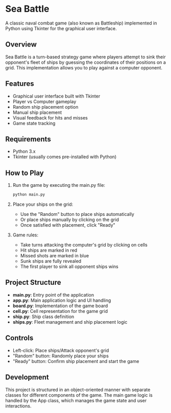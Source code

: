 # Sea Battle

A classic naval combat game (also known as Battleship) implemented in Python using Tkinter for the graphical user interface.

## Overview

Sea Battle is a turn-based strategy game where players attempt to sink their opponent's fleet of ships by guessing the coordinates of their positions on a grid. This implementation allows you to play against a computer opponent.

## Features

- Graphical user interface built with Tkinter
- Player vs Computer gameplay
- Random ship placement option
- Manual ship placement
- Visual feedback for hits and misses
- Game state tracking

## Requirements

- Python 3.x
- Tkinter (usually comes pre-installed with Python)

## How to Play

1. Run the game by executing the main.py file:
   ```bash
   python main.py
   ```

2. Place your ships on the grid:
   - Use the "Random" button to place ships automatically
   - Or place ships manually by clicking on the grid
   - Once satisfied with placement, click "Ready"

3. Game rules:
   - Take turns attacking the computer's grid by clicking on cells
   - Hit ships are marked in red
   - Missed shots are marked in blue
   - Sunk ships are fully revealed
   - The first player to sink all opponent ships wins

## Project Structure

- **main.py**: Entry point of the application
- **app.py**: Main application logic and UI handling
- **board.py**: Implementation of the game board
- **cell.py**: Cell representation for the game grid
- **ship.py**: Ship class definition
- **ships.py**: Fleet management and ship placement logic

## Controls

- Left-click: Place ships/Attack opponent's grid
- "Random" button: Randomly place your ships
- "Ready" button: Confirm ship placement and start the game

## Development

This project is structured in an object-oriented manner with separate classes for different components of the game. The main game logic is handled by the App class, which manages the game state and user interactions.